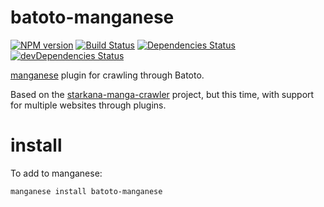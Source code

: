 # batoto-manganese
[![NPM version](http://img.shields.io/npm/v/batoto-manganese.svg?style=flat)](https://www.npmjs.com/package/batoto-manganese)
[![Build Status](https://travis-ci.org/jfmengels/batoto-manganese.png)](https://travis-ci.org/jfmengels/batoto-manganese)
[![Dependencies Status](http://img.shields.io/david/jfmengels/batoto-manganese.svg?style=flat)](https://david-dm.org/jfmengels/batoto-manganese#info=dependencies)
[![devDependencies Status](http://img.shields.io/david/dev/jfmengels/batoto-manganese.svg?style=flat)](https://david-dm.org/jfmengels/batoto-manganese#info=devDependencies)

[manganese](https://github.com/jfmengels/manganese) plugin for crawling through Batoto.

Based on the [starkana-manga-crawler](https://github.com/jfmengels/starkana-manga-crawler) project, but this time, with support for multiple websites through plugins.

# install

To add to manganese:
```
manganese install batoto-manganese
```
